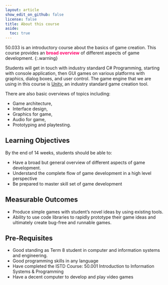 ```yaml
---
layout: article
show_edit_on_github: false
license: false
title: About this course
aside:
  toc: true
---
```


50.033 is an introductory course about the basics of game creation. This course provides an <span style="color:#ff006a;"><b>broad overview</b></span> of different aspects of game development.
{:.warning}

Students will get in touch with industry standard C# Programming, starting with console application, then GUI games on various platforms with graphics, dialog boxes, and user control. The game engine that we are using in this course is [Unity](https://unity.com), an industry standard game creation tool.

There are also basic overviews of topics including:

- Game architecture,
- Interface design,
- Graphics for game,
- Audio for game,
- Prototyping and playtesting.

## Learning Objectives

By the end of 14 weeks, students should be able to:

- Have a broad but general overview of different aspects of game development.
- Understand the complete flow of game development in a high level perspective
- Be prepared to master skill set of game development

## Measurable Outcomes

- Produce simple games with student’s novel ideas by using existing tools.
- Ability to use code libraries to rapidly prototype their game ideas and ultimately create bug-free and runnable games.

## Pre-Requisites

- Good standing as Term 8 student in computer and information systems and engineering.
- Good programming skills in any language
- Have completed the ISTD Course: 50.001 Introduction to Information Systems & Programming
- Have a decent computer to develop and play video games
